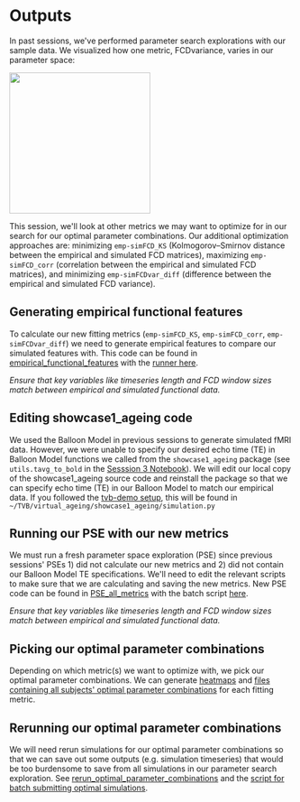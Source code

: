 # Outputs

In past sessions, we've performed parameter search explorations with our sample data. We visualized how one metric, FCDvariance, varies in our parameter space:

<img src="https://github.com/McIntosh-Lab/tvb_study_group/assets/32205576/4767726c-ee39-4486-ae69-707a7b0d1ef0" width="250" height="auto">

<br>

This session, we'll look at other metrics we may want to optimize for in our search for our optimal parameter combinations. Our additional optimization approaches are: minimizing `emp-simFCD_KS` (Kolmogorov–Smirnov distance between the empirical and simulated FCD matrices), maximizing `emp-simFCD_corr` (correlation between the empirical and simulated FCD matrices), and minimizing `emp-simFCDvar_diff` (difference between the empirical and simulated FCD variance).

## Generating empirical functional features
To calculate our new fitting metrics (`emp-simFCD_KS`, `emp-simFCD_corr`, `emp-simFCDvar_diff`) we need to generate empirical features to compare our simulated features with. This code can be found in [empirical_functional_features](https://github.com/McIntosh-Lab/tvb_study_group/tree/main/Session%205%3A%20Outputs/empirical_functional_features) with the [runner here](https://github.com/McIntosh-Lab/tvb_study_group/blob/main/Session%205%3A%20Outputs/empirical_functional_features/create_emp_funcfeat_runner.sh). 

*Ensure that key variables like timeseries length and FCD window sizes match between empirical and simulated functional data.*

## Editing showcase1_ageing code
We used the Balloon Model in previous sessions to generate simulated fMRI data. However, we were unable to specify our desired echo time (TE) in Balloon Model functions we called from the `showcase1_ageing` package (see `utils.tavg_to_bold` in the [Sesssion 3 Notebook](https://github.com/McIntosh-Lab/tvb_study_group/blob/main/Session%203%3A%20Simulation/Session3_Single_Simulation.ipynb)). We will edit our local copy of the showcase1_ageing source code and reinstall the package so that we can specify echo time (TE) in our Balloon Model to match our empirical data. If you followed the [tvb-demo setup](https://github.com/McIntosh-Lab/tvb_demo/tree/main#initial-setup-on-compute-canada), this will be found in `~/TVB/virtual_ageing/showcase1_ageing/simulation.py`

## Running our PSE with our new metrics
We must run a fresh parameter space exploration (PSE) since previous sessions' PSEs 1) did not calculate our new metrics and 2) did not contain our Balloon Model TE specifications. We'll need to edit the relevant scripts to make sure that we are calculating and saving the new metrics. New PSE code can be found in [PSE_all_metrics](https://github.com/McIntosh-Lab/tvb_study_group/tree/main/Session%205%3A%20Outputs/PSE_all_metrics) with the batch script [here](https://github.com/McIntosh-Lab/tvb_study_group/blob/main/Session%205%3A%20Outputs/PSE_all_metrics/submit_batch_PSE.sh).

*Ensure that key variables like timeseries length and FCD window sizes match between empirical and simulated functional data.*

## Picking our optimal parameter combinations
Depending on which metric(s) we want to optimize with, we pick our optimal parameter combinations. We can generate [heatmaps](https://github.com/McIntosh-Lab/tvb_study_group/blob/main/Session%205%3A%20Outputs/visualize_and_assess_PSE/heatmap.py) and [files containing all subjects' optimal parameter combinations](https://github.com/McIntosh-Lab/tvb_study_group/blob/main/Session%205%3A%20Outputs/visualize_and_assess_PSE/optimal_parameters_getter.py) for each fitting metric.

## Rerunning our optimal parameter combinations
We will need rerun simulations for our optimal parameter combinations so that we can save out some outputs (e.g. simulation timeseries) that would be too burdensome to save from all simulations in our parameter search exploration. See [rerun_optimal_parameter_combinations](https://github.com/McIntosh-Lab/tvb_study_group/tree/main/Session%205%3A%20Outputs/rerun_optimal_parameter_combinations) and the [script for batch submitting optimal simulations](https://github.com/McIntosh-Lab/tvb_study_group/blob/main/Session%205%3A%20Outputs/rerun_optimal_parameter_combinations/submit_batch_optimal_sims.sh).
